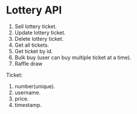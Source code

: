 # Lottery API

1) Sell lottery ticket.
2) Update lottery ticket.
3) Delete lottery ticket.
4) Get all tickets.
5) Get ticket by id.
6) Bulk buy (user can buy multiple ticket at a time).
7) Raffle draw

Ticket:
1) number(unique).
2) username.
3) price.
4) timestamp.